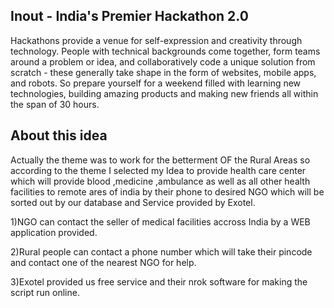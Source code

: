 ## Inout - India's Premier Hackathon 2.0 

Hackathons provide a venue for self-expression and creativity through technology. People with technical backgrounds come together, form teams around a problem or idea, and collaboratively code a unique solution from scratch - these generally take shape in the form of websites, mobile apps, and robots. So prepare yourself for a weekend filled with learning new technologies, building amazing products and making new friends all within the span of 30 hours.

## About this idea

Actually the theme was to work for the betterment OF the Rural Areas so according to the theme I selected my Idea to provide health care center which
will provide blood ,medicine ,ambulance as well as all other health facilities to remote ares of india by their phone to desired NGO which will be sorted 
out by our database and Service provided by Exotel.

1)NGO can contact the seller of medical facilities accross India by a WEB application provided.

2)Rural people can contact a phone number which will take their pincode and contact one of the nearest NGO for help.

3)Exotel provided us free service and their nrok software for making the script run online.




